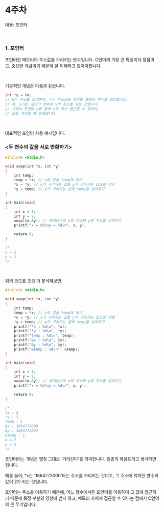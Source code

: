 # 4주차

내용: 포인터

<br/>

### 1. 포인터

포인터란 메모리의 주소값을 가리키는 변수입니다. 
C언어의 가장 큰 특징이자 장점이고, 중요한 개념이기 때문에 잘 이해하고 있어야합니다.

<br/>

기본적인 개념은 다음과 같습니다.

```c
int *y = &x;
// &는 주소를 의미하며, *는 주소값을 저장할 포인터 변수를 의미합니다.
// 즉, y라는 포인터 변수에 x의 주소를 넣는 것입니다.
// 그래서 포인터 y를 통해 x로 즉시 접근할 수 있어서,
// 값을 처리할 때 유용합니다.
```

<br/>

대표적인 포인터 사용 예시입니다.

### <두 변수의 값을 서로 변환하기>

```c
#include <stdio.h>

void swap(int *x, int *y)
{
	int temp;
	temp = *x; // x의 값을 temp에 넣기
	*x = *y; // x가 가리키는 값을 y가 가리키는 값으로 바꿈
	*y = temp; // y가 가리키는 값에 temp를 넣어주기
}

int main(void)
{
	int x = 1;
	int y = 2;
	swap(&x,&y); // 매개변수로 x의 주소와 y의 주소를 넣어주기
	printf("x = %d\ny = %d\n", x, y);

	return 0;
}

/*
x = 2
y = 1
*/
```

<br/>

위의 코드를 조금 더 분석해보면,

```c
#include <stdio.h>

void swap(int *x, int *y)
{
	int temp;
	temp = *x; // x의 값을 temp에 넣기
	*x = *y; // x가 가리키는 값을 y가 가리키는 값으로 바꿈
	*y = temp; // y가 가리키는 값에 temp를 넣어주기
	printf("*x : %d\n", *x);
	printf("*y : %d\n", *y);
	printf("temp : %d\n", temp);
	printf("&x : %d\n", &x);
	printf("&y : %d\n", &y);
	printf("&temp : %d\n", &temp);
}

int main(void)
{
	int x = 1;
	int y = 2;
	swap(&x,&y); // 매개변수로 x의 주소와 y의 주소를 넣어주기
	printf("x = %d\ny = %d\n", x, y);

	return 0;
}

/*
*x : 2
*y : 1
temp : 1
&x : 1864773000
&y : 1864772992
&temp : 1
x = 2
y = 1
*/
```

포인터라는 개념은 명칭 그대로 ‘가리킨다’를 의미합니다. 일종의 화살표라고 생각하면 됩니다.

예를 들어, *x는 ‘1864773000’라는 주소를 가리키는 것이고, 그 주소에 위치한 변수의 값이 2가 되는 것입니다.

포인터는 주소를 이용하기 때문에, 어느 함수에서든 포인터를 이용하여 그 값에 접근하기 때문에 특정 부분의 영향에 받지 않고, 메모리 자체에 접근할 수 있다는 점에서 C언어의 큰 무기입니다.
